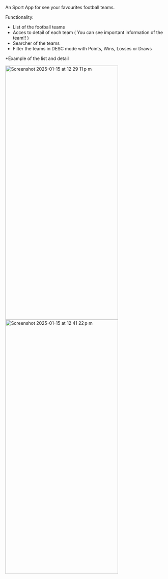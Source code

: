 An Sport App for see your favourites football teams.

Functionality:

- List of the football teams
- Acces to detail of each team ( You can see important information of the team!! )
- Searcher of the teams
- Filter the teams in DESC mode with Points, Wins, Losses or Draws

*Example of the list and detail

<img width="354" height="800" alt="Screenshot 2025-01-15 at 12 29 11 p m" src="https://github.com/user-attachments/assets/7f95057e-bba6-433a-93ed-d8339942aafc" /> 
<img width="354" height="800" alt="Screenshot 2025-01-15 at 12 41 22 p m" src="https://github.com/user-attachments/assets/98e15f28-b1d6-47d9-b56f-07e2d8757c6d" />






